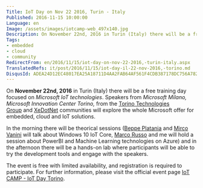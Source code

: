 ```yaml
---
Title: IoT Day on Nov 22 2016, Turin - Italy
Published: 2016-11-15 10:00:00
Language: en
Image: /assets/images/iotcamp-web_497x140.jpg
Description: On November 22nd, 2016 in Turin (Italy) there will be a free training day focused on Microsoft IoT technologies . Speakers from Microsoft Milano, Microsoft Innovation Center Torino, from the Torino Technologies Group and XeDotNet communities will explore the whole Microsoft offer for embedded, cloud and IoT solutions.
Tags:
- embedded
- cloud
- community
RedirectFrom: en/2016/11/15/iot-day-on-nov-22-2016,-turin-italy.aspx
TranslatedRefs: it/post/2016/11/15/iot-day-il-22-nov-2016,-torino.md
DisqusId: ADEA24D12EC48017EA25A18711D4AA2FAB64AF561F4CDB387178DC756A782C4D
---
```

On **November 22nd, 2016** in Turin (Italy) there will be a free training day focused on *Microsoft IoT technologies*. Speakers from *Microsoft Milano, Microsoft Innovation Center Torino,* from the <a href="http://www.torinotechnologiesgroup.it/" target="_blank">Torino Technologies Group</a> and <a href="http://www.xedotnet.org/" target="_blank">XeDotNet</a> communities will explore the whole Microsoft offer for embedded, cloud and IoT solutions.

In the morning there will be theorical sessions (<a href="http://beppeplatania.com/" target="_blank">Beppe Platania</a> and <a href="http://mircovanini.blogspot.it/" target="_blank">Mirco Vanini</a> will talk about Windows 10 IoT Core, <a href="https://www.sqlbi.com/articles/author/marco-russo/" target="_blank">Marco Russo</a> and me will hold a session about PowerBI and Machine Learning technologies on Azure) and in the afternoon there will be a hands-on lab where participants will be able to try the development tools and engage with the speakers.

The event is free with limited availability, and registration is required to participate. For further information, please visit the official event page <span><a href="https://www.microsoftevents.com/profile/form/index.cfm?PKformID=0x952642c5f2" target="_blank">IoT CAMP - IoT Day Torino</a></span>.